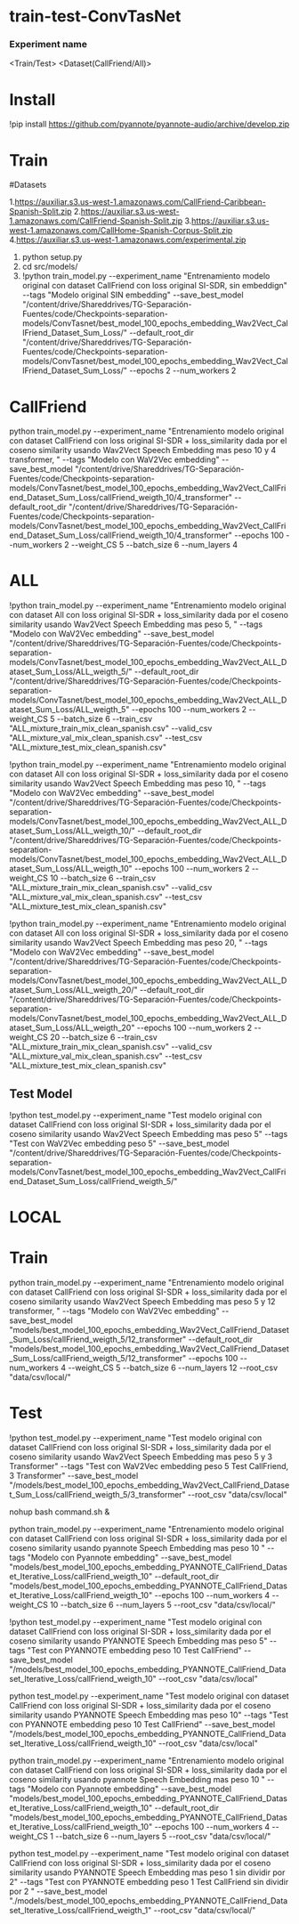 # train-test-ConvTasNet

### Experiment name
<Train/Test> <Dataset(CallFriend/All)> <tipo de loss> <tipo de embedding>



# Install

!pip install https://github.com/pyannote/pyannote-audio/archive/develop.zip

# Train


#Datasets

1.https://auxiliar.s3.us-west-1.amazonaws.com/CallFriend-Caribbean-Spanish-Split.zip
2.https://auxiliar.s3.us-west-1.amazonaws.com/CallFriend-Spanish-Split.zip
3.https://auxiliar.s3.us-west-1.amazonaws.com/CallHome-Spanish-Corpus-Split.zip
4.https://auxiliar.s3.us-west-1.amazonaws.com/experimental.zip

1. python setup.py
2. cd src/models/
3. !python train_model.py --experiment_name "Entrenamiento modelo original con dataset CallFriend con loss original SI-SDR, sin embeddign" --tags "Modelo original SIN embedding" --save_best_model "/content/drive/Shareddrives/TG-Separación-Fuentes/code/Checkpoints-separation-models/ConvTasnet/best_model_100_epochs_embedding_Wav2Vect_CallFriend_Dataset_Sum_Loss/" --default_root_dir "/content/drive/Shareddrives/TG-Separación-Fuentes/code/Checkpoints-separation-models/ConvTasnet/best_model_100_epochs_embedding_Wav2Vect_CallFriend_Dataset_Sum_Loss/" --epochs 2 --num_workers 2




# CallFriend

python train_model.py --experiment_name "Entrenamiento modelo original \
con dataset CallFriend con loss original SI-SDR + loss_similarity dada por el coseno similarity usando Wav2Vect Speech Embedding mas peso 10 y 4 transformer,  " --tags "Modelo con WaV2Vec embedding" --save_best_model "/content/drive/Shareddrives/TG-Separación-Fuentes/code/Checkpoints-separation-models/ConvTasnet/best_model_100_epochs_embedding_Wav2Vect_CallFriend_Dataset_Sum_Loss/callFriend_weigth_10/4_transformer" --default_root_dir "/content/drive/Shareddrives/TG-Separación-Fuentes/code/Checkpoints-separation-models/ConvTasnet/best_model_100_epochs_embedding_Wav2Vect_CallFriend_Dataset_Sum_Loss/callFriend_weigth_10/4_transformer" --epochs 100 --num_workers 2 --weight_CS 5 --batch_size 6 --num_layers 4



# ALL

!python train_model.py --experiment_name "Entrenamiento modelo original \
con dataset All con loss original SI-SDR + loss_similarity dada por el coseno similarity usando Wav2Vect Speech Embedding mas peso 5,  " --tags "Modelo con WaV2Vec embedding" --save_best_model "/content/drive/Shareddrives/TG-Separación-Fuentes/code/Checkpoints-separation-models/ConvTasnet/best_model_100_epochs_embedding_Wav2Vect_ALL_Dataset_Sum_Loss/ALL_weigth_5/" --default_root_dir "/content/drive/Shareddrives/TG-Separación-Fuentes/code/Checkpoints-separation-models/ConvTasnet/best_model_100_epochs_embedding_Wav2Vect_ALL_Dataset_Sum_Loss/ALL_weigth_5" --epochs 100 --num_workers 2 --weight_CS 5 --batch_size 6 --train_csv "ALL_mixture_train_mix_clean_spanish.csv" --valid_csv "ALL_mixture_val_mix_clean_spanish.csv" --test_csv "ALL_mixture_test_mix_clean_spanish.csv"



!python train_model.py --experiment_name "Entrenamiento modelo original \
con dataset All con loss original SI-SDR + loss_similarity dada por el coseno similarity usando Wav2Vect Speech Embedding mas peso 10,  " --tags "Modelo con WaV2Vec embedding" --save_best_model "/content/drive/Shareddrives/TG-Separación-Fuentes/code/Checkpoints-separation-models/ConvTasnet/best_model_100_epochs_embedding_Wav2Vect_ALL_Dataset_Sum_Loss/ALL_weigth_10/" --default_root_dir "/content/drive/Shareddrives/TG-Separación-Fuentes/code/Checkpoints-separation-models/ConvTasnet/best_model_100_epochs_embedding_Wav2Vect_ALL_Dataset_Sum_Loss/ALL_weigth_10" --epochs 100 --num_workers 2 --weight_CS 10 --batch_size 6 --train_csv "ALL_mixture_train_mix_clean_spanish.csv" --valid_csv "ALL_mixture_val_mix_clean_spanish.csv" --test_csv "ALL_mixture_test_mix_clean_spanish.csv"



!python train_model.py --experiment_name "Entrenamiento modelo original \
con dataset All con loss original SI-SDR + loss_similarity dada por el coseno similarity usando Wav2Vect Speech Embedding mas peso 20,  " --tags "Modelo con WaV2Vec embedding" --save_best_model "/content/drive/Shareddrives/TG-Separación-Fuentes/code/Checkpoints-separation-models/ConvTasnet/best_model_100_epochs_embedding_Wav2Vect_ALL_Dataset_Sum_Loss/ALL_weigth_20/" --default_root_dir "/content/drive/Shareddrives/TG-Separación-Fuentes/code/Checkpoints-separation-models/ConvTasnet/best_model_100_epochs_embedding_Wav2Vect_ALL_Dataset_Sum_Loss/ALL_weigth_20" --epochs 100 --num_workers 2 --weight_CS 20 --batch_size 6 --train_csv "ALL_mixture_train_mix_clean_spanish.csv" --valid_csv "ALL_mixture_val_mix_clean_spanish.csv" --test_csv "ALL_mixture_test_mix_clean_spanish.csv"




## Test Model

!python test_model.py --experiment_name "Test modelo original con dataset CallFriend con loss original SI-SDR + loss_similarity dada por el coseno similarity usando Wav2Vect Speech Embedding mas peso 5" --tags "Test con WaV2Vec embedding peso 5" --save_best_model "/content/drive/Shareddrives/TG-Separación-Fuentes/code/Checkpoints-separation-models/ConvTasnet/best_model_100_epochs_embedding_Wav2Vect_CallFriend_Dataset_Sum_Loss/callFriend_weigth_5/"




# LOCAL


# Train


python train_model.py --experiment_name "Entrenamiento modelo original \
con dataset CallFriend con loss original SI-SDR + loss_similarity dada por el coseno similarity usando Wav2Vect Speech Embedding mas peso 5 y 12 transformer,  " --tags "Modelo con WaV2Vec embedding" --save_best_model "models/best_model_100_epochs_embedding_Wav2Vect_CallFriend_Dataset_Sum_Loss/callFriend_weigth_5/12_transformer" --default_root_dir "models/best_model_100_epochs_embedding_Wav2Vect_CallFriend_Dataset_Sum_Loss/callFriend_weigth_5/12_transformer" --epochs 100 --num_workers 4 --weight_CS 5 --batch_size 6 --num_layers 12 --root_csv "data/csv/local/"



# Test


!python test_model.py --experiment_name "Test modelo original con dataset CallFriend con loss original SI-SDR + loss_similarity dada por el coseno similarity usando Wav2Vect Speech Embedding mas peso 5 y 3 Transformer" --tags "Test con WaV2Vec embedding peso 5 Test CallFriend, 3 Transformer" --save_best_model "/models/best_model_100_epochs_embedding_Wav2Vect_CallFriend_Dataset_Sum_Loss/callFriend_weigth_5/3_transformer" --root_csv "data/csv/local"


nohup bash command.sh &







python train_model.py --experiment_name "Entrenamiento modelo original \
con dataset CallFriend con loss original SI-SDR + loss_similarity dada por el coseno similarity usando pyannote Speech Embedding mas peso 10  " --tags "Modelo con Pyannote embedding" --save_best_model "models/best_model_100_epochs_embedding_PYANNOTE_CallFriend_Dataset_Iterative_Loss/callFriend_weigth_10" --default_root_dir "models/best_model_100_epochs_embedding_PYANNOTE_CallFriend_Dataset_Iterative_Loss/callFriend_weigth_10" --epochs 100 --num_workers 4 --weight_CS 10 --batch_size 6 --num_layers 5 --root_csv "data/csv/local/"



!python test_model.py --experiment_name "Test modelo original con dataset CallFriend con loss original SI-SDR + loss_similarity dada por el coseno similarity usando PYANNOTE Speech Embedding mas peso 5" --tags "Test con PYANNOTE embedding peso 10 Test CallFriend" --save_best_model "/models/best_model_100_epochs_embedding_PYANNOTE_CallFriend_Dataset_Iterative_Loss/callFriend_weigth_10" --root_csv "data/csv/local"


python test_model.py --experiment_name "Test modelo original con dataset CallFriend con loss original SI-SDR + loss_similarity dada por el coseno similarity usando PYANNOTE Speech Embedding mas peso 10" --tags "Test con PYANNOTE embedding peso 10 Test CallFriend" --save_best_model "/models/best_model_100_epochs_embedding_PYANNOTE_CallFriend_Dataset_Iterative_Loss/callFriend_weigth_10" --root_csv "data/csv/local"

python train_model.py --experiment_name "Entrenamiento modelo original \
con dataset CallFriend con loss original SI-SDR + loss_similarity dada por el coseno similarity usando pyannote Speech Embedding mas peso 10  " --tags "Modelo con Pyannote embedding" --save_best_model "models/best_model_100_epochs_embedding_PYANNOTE_CallFriend_Dataset_Iterative_Loss/callFriend_weigth_10" --default_root_dir "models/best_model_100_epochs_embedding_PYANNOTE_CallFriend_Dataset_Iterative_Loss/callFriend_weigth_10" --epochs 100 --num_workers 4 --weight_CS 1 --batch_size 6 --num_layers 5 --root_csv "data/csv/local/"



python test_model.py --experiment_name "Test modelo original con dataset CallFriend con loss original SI-SDR + loss_similarity dada por el coseno similarity usando PYANNOTE Speech Embedding mas peso 1 sin dividir por 2" --tags "Test con PYANNOTE embedding peso 1 Test CallFriend sin dividir por 2 " --save_best_model "./models/best_model_100_epochs_embedding_PYANNOTE_CallFriend_Dataset_Iterative_Loss/callFriend_weigth_1" --root_csv "data/csv/local/"